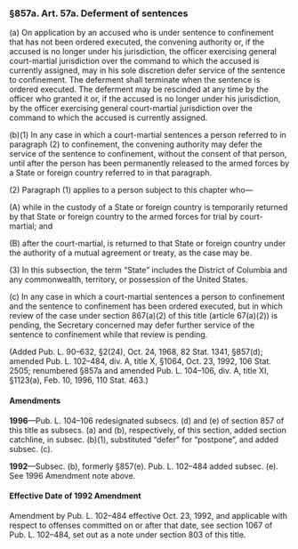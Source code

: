 ### §857a. Art. 57a. Deferment of sentences ###

(a) On application by an accused who is under sentence to confinement that has not been ordered executed, the convening authority or, if the accused is no longer under his jurisdiction, the officer exercising general court-martial jurisdiction over the command to which the accused is currently assigned, may in his sole discretion defer service of the sentence to confinement. The deferment shall terminate when the sentence is ordered executed. The deferment may be rescinded at any time by the officer who granted it or, if the accused is no longer under his jurisdiction, by the officer exercising general court-martial jurisdiction over the command to which the accused is currently assigned.

(b)(1) In any case in which a court-martial sentences a person referred to in paragraph (2) to confinement, the convening authority may defer the service of the sentence to confinement, without the consent of that person, until after the person has been permanently released to the armed forces by a State or foreign country referred to in that paragraph.

(2) Paragraph (1) applies to a person subject to this chapter who—

(A) while in the custody of a State or foreign country is temporarily returned by that State or foreign country to the armed forces for trial by court-martial; and

(B) after the court-martial, is returned to that State or foreign country under the authority of a mutual agreement or treaty, as the case may be.

(3) In this subsection, the term “State” includes the District of Columbia and any commonwealth, territory, or possession of the United States.

(c) In any case in which a court-martial sentences a person to confinement and the sentence to confinement has been ordered executed, but in which review of the case under section 867(a)(2) of this title (article 67(a)(2)) is pending, the Secretary concerned may defer further service of the sentence to confinement while that review is pending.

(Added Pub. L. 90–632, §2(24), Oct. 24, 1968, 82 Stat. 1341, §857(d); amended Pub. L. 102–484, div. A, title X, §1064, Oct. 23, 1992, 106 Stat. 2505; renumbered §857a and amended Pub. L. 104–106, div. A, title XI, §1123(a), Feb. 10, 1996, 110 Stat. 463.)

#### Amendments ####

**1996**—Pub. L. 104–106 redesignated subsecs. (d) and (e) of section 857 of this title as subsecs. (a) and (b), respectively, of this section, added section catchline, in subsec. (b)(1), substituted “defer” for “postpone”, and added subsec. (c).

**1992**—Subsec. (b), formerly §857(e). Pub. L. 102–484 added subsec. (e). See 1996 Amendment note above.

#### Effective Date of 1992 Amendment ####

Amendment by Pub. L. 102–484 effective Oct. 23, 1992, and applicable with respect to offenses committed on or after that date, see section 1067 of Pub. L. 102–484, set out as a note under section 803 of this title.